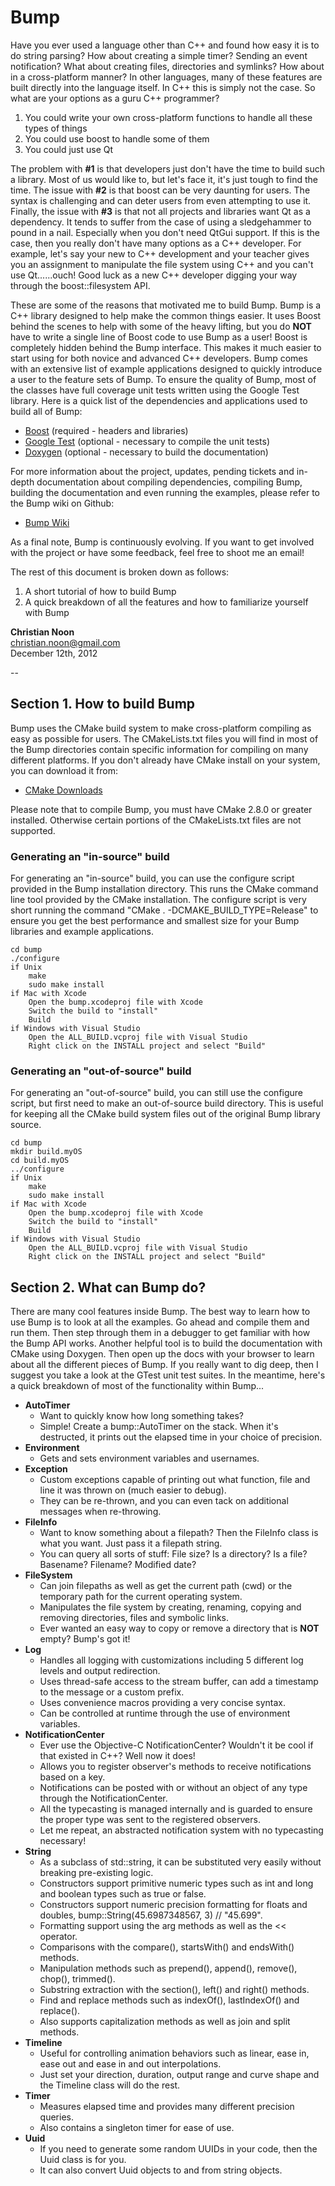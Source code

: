 Bump
====

Have you ever used a language other than C++ and found how easy it is to do string parsing? How about creating a simple timer? Sending an event notification? What about creating files, directories and symlinks? How about in a cross-platform manner? In other languages, many of these features are built directly into the language itself. In C++ this is simply not the case. So what are your options as a guru C++ programmer?

1. You could write your own cross-platform functions to handle all these types of things
2. You could use boost to handle some of them
3. You could just use Qt

The problem with **#1** is that developers just don't have the time to build such a library. Most of us would like to, but let's face it, it's just tough to find the time. The issue with **#2** is that boost can be very daunting for users. The syntax is challenging and can deter users from even attempting to use it. Finally, the issue with **#3** is that not all projects and libraries want Qt as a dependency. It tends to suffer from the case of using a sledgehammer to pound in a nail. Especially when you don't need QtGui support. If this is the case, then you really don't have many options as a C++ developer. For example, let's say your new to C++ development and your teacher gives you an assignment to manipulate the file system using C++ and you can't use Qt......ouch! Good luck as a new C++ developer digging your way through the boost::filesystem API.

These are some of the reasons that motivated me to build Bump. Bump is a C++ library designed to help make the common things easier. It uses Boost behind the scenes to help with some of the heavy lifting, but you do **NOT** have to write a single line of Boost code to use Bump as a user! Boost is completely hidden behind the Bump interface. This makes it much easier to start using for both novice and advanced C++ developers. Bump comes with an extensive list of example applications designed to quickly introduce a user to the feature sets of Bump. To ensure the quality of Bump, most of the classes have full coverage unit tests written using the Google Test library. Here is a quick list of the dependencies and applications used to build all of Bump:

* [Boost](http://www.boost.org/) (required - headers and libraries)
* [Google Test](http://code.google.com/p/googletest/) (optional - necessary to compile the unit tests)
* [Doxygen](http://www.stack.nl/~dimitri/doxygen/) (optional - necessary to build the documentation)

For more information about the project, updates, pending tickets and in-depth documentation about compiling dependencies, compiling Bump, building the documentation and even running the examples, please refer to the Bump wiki on Github:

* [Bump Wiki](https://github.com/cnoon/bump/wiki)

As a final note, Bump is continuously evolving. If you want to get involved with the project or have some feedback, feel free to shoot me an email!

The rest of this document is broken down as follows:

1. A short tutorial of how to build Bump
2. A quick breakdown of all the features and how to familiarize yourself with Bump

**Christian Noon**  
christian.noon@gmail.com  
December 12th, 2012

--

Section 1. How to build Bump
--------------------------------------------------------------------------

Bump uses the CMake build system to make cross-platform compiling as easy as possible for users. The CMakeLists.txt files you will find in most of the Bump directories contain specific information for compiling on many different platforms. If you don't already have CMake install on your system, you can download it from:

* [CMake Downloads](http://CMake.org/CMake/resources/software.html)

Please note that to compile Bump, you must have CMake 2.8.0 or greater installed. Otherwise certain portions of the CMakeLists.txt files are not supported.

### Generating an "in-source" build

For generating an "in-source" build, you can use the configure script provided in the Bump installation directory. This runs the CMake command line tool provided by the CMake installation. The configure script is very short running the command "CMake . -DCMAKE_BUILD_TYPE=Release" to ensure you get the best performance and smallest size for your Bump libraries and example applications.

	cd bump
	./configure
	if Unix
		make
		sudo make install
	if Mac with Xcode
		Open the bump.xcodeproj file with Xcode
		Switch the build to "install"
		Build
	if Windows with Visual Studio
		Open the ALL_BUILD.vcproj file with Visual Studio
		Right click on the INSTALL project and select "Build"

### Generating an "out-of-source" build

For generating an "out-of-source" build, you can still use the configure script, but first need to make an out-of-source build directory. This is useful for keeping all the CMake build system files out of the original Bump library source.

	cd bump
	mkdir build.myOS
	cd build.myOS
	../configure
	if Unix
		make
		sudo make install
	if Mac with Xcode
		Open the bump.xcodeproj file with Xcode
		Switch the build to "install"
		Build
	if Windows with Visual Studio
		Open the ALL_BUILD.vcproj file with Visual Studio
		Right click on the INSTALL project and select "Build"

Section 2. What can Bump do?
--------------------------------------------------------------------------

There are many cool features inside Bump. The best way to learn how to use Bump is to look at all the examples. Go ahead and compile them and run them. Then step through them in a debugger to get familiar with how the Bump API works. Another helpful tool is to build the documentation with CMake using Doxygen. Then open up the docs with your browser to learn about all the different pieces of Bump. If you really want to dig deep, then I suggest you take a look at the GTest unit test suites. In the meantime, here's a quick breakdown of most of the functionality within Bump...

* **AutoTimer**
	* Want to quickly know how long something takes?
	* Simple! Create a bump::AutoTimer on the stack. When it's destructed, it prints out the elapsed time in your choice of precision.
* **Environment**
	* Gets and sets environment variables and usernames.
* **Exception**
	* Custom exceptions capable of printing out what function, file and line it was thrown on (much easier to debug).
	* They can be re-thrown, and you can even tack on additional messages when re-throwing.
* **FileInfo**
	* Want to know something about a filepath? Then the FileInfo class is what you want. Just pass it a filepath string.
	* You can query all sorts of stuff: File size? Is a directory? Is a file? Basename? Filename? Modified date?
* **FileSystem**
	* Can join filepaths as well as get the current path (cwd) or the temporary path for the current operating system.
	* Manipulates the file system by creating, renaming, copying and removing directories, files and symbolic links.
	* Ever wanted an easy way to copy or remove a directory that is **NOT** empty? Bump's got it!
* **Log**
	* Handles all logging with customizations including 5 different log levels and output redirection.
	* Uses thread-safe access to the stream buffer, can add a timestamp to the message or a custom prefix.
	* Uses convenience macros providing a very concise syntax.
	* Can be controlled at runtime through the use of environment variables.
* **NotificationCenter**
	* Ever use the Objective-C NotificationCenter? Wouldn't it be cool if that existed in C++? Well now it does!
	* Allows you to register observer's methods to receive notifications based on a key.
	* Notifications can be posted with or without an object of any type through the NotificationCenter.
	* All the typecasting is managed internally and is guarded to ensure the proper type was sent to the registered observers.
	* Let me repeat, an abstracted notification system with no typecasting necessary!
* **String**
	* As a subclass of std::string, it can be substituted very easily without breaking pre-existing logic.
	* Constructors support primitive numeric types such as int and long and boolean types such as true or false.
	* Constructors support numeric precision formatting for floats and doubles, bump::String(45.6987348567, 3) // "45.699".
	* Formatting support using the arg methods as well as the << operator.
	* Comparisons with the compare(), startsWith() and endsWith() methods.
	* Manipulation methods such as prepend(), append(), remove(), chop(), trimmed().
	* Substring extraction with the section(), left() and right() methods.
	* Find and replace methods such as indexOf(), lastIndexOf() and replace().
	* Also supports capitalization methods as well as join and split methods.
* **Timeline**
	* Useful for controlling animation behaviors such as linear, ease in, ease out and ease in and out interpolations.
	* Just set your direction, duration, output range and curve shape and the Timeline class will do the rest.
* **Timer**
	* Measures elapsed time and provides many different precision queries.
	* Also contains a singleton timer for ease of use.
* **Uuid**
	* If you need to generate some random UUIDs in your code, then the Uuid class is for you.
	* It can also convert Uuid objects to and from string objects.
